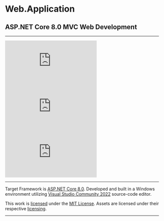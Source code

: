 ﻿# Web.Application
## ASP.NET Core 8.0 MVC Web Development

<hr />

[![GitHub license](https://img.shields.io/github/license/cdcavell/web.application)](https://github.com/cdcavell/web.application/blob/main/LICENSE)
![GitHub top language](https://img.shields.io/github/languages/top/cdcavell/web.application)
![GitHub language count](https://img.shields.io/github/languages/count/cdcavell/web.application)

<hr />

Target Framework is [ASP.NET Core 8.0](https://dotnet.microsoft.com/download/dotnet/8.0). Developed and built in a Windows environment utilizing [Visual Studio Community 2022](https://visualstudio.microsoft.com/vs/) source-code editor. 

This work is [licensed](https://github.com/cdcavell/cdcavell.dev/blob/main/LICENSE) under the [MIT License](https://opensource.org/licenses/MIT). Assets are licensed under their respective [licensing](https://github.com/cdcavell/cdcavell.dev/blob/main/ASSETS-LICENSES.md).


<hr />

